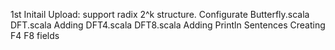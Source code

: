 1st Initail Upload:
support radix 2^k structure.
Configurate Butterfly.scala DFT.scala
Adding DFT4.scala DFT8.scala
Adding Println Sentences
Creating F4 F8 fields
